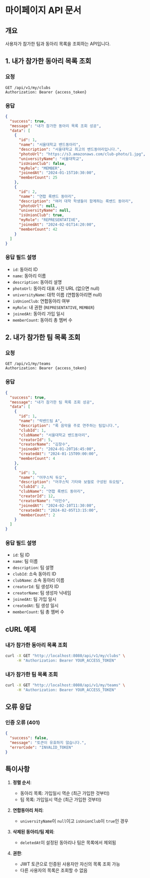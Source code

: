# 마이페이지 API 문서

## 개요
사용자가 참가한 팀과 동아리 목록을 조회하는 API입니다.

## 1. 내가 참가한 동아리 목록 조회

### 요청
```
GET /api/v1/my/clubs
Authorization: Bearer {access_token}
```

### 응답
```json
{
  "success": true,
  "message": "내가 참가한 동아리 목록 조회 성공",
  "data": [
    {
      "id": 1,
      "name": "서울대학교 밴드동아리",
      "description": "서울대학교 최고의 밴드동아리입니다.",
      "photoUrl": "https://s3.amazonaws.com/club-photo/1.jpg",
      "universityName": "서울대학교",
      "isUnionClub": false,
      "myRole": "MEMBER",
      "joinedAt": "2024-01-15T10:30:00",
      "memberCount": 25
    },
    {
      "id": 2,
      "name": "연합 록밴드 동아리",
      "description": "여러 대학 학생들이 함께하는 록밴드 동아리",
      "photoUrl": null,
      "universityName": null,
      "isUnionClub": true,
      "myRole": "REPRESENTATIVE",
      "joinedAt": "2024-02-01T14:20:00",
      "memberCount": 42
    }
  ]
}
```

### 응답 필드 설명
- `id`: 동아리 ID
- `name`: 동아리 이름
- `description`: 동아리 설명
- `photoUrl`: 동아리 대표 사진 URL (없으면 null)
- `universityName`: 대학 이름 (연합동아리면 null)
- `isUnionClub`: 연합동아리 여부
- `myRole`: 내 권한 (`REPRESENTATIVE`, `MEMBER`)
- `joinedAt`: 동아리 가입 일시
- `memberCount`: 동아리 총 멤버 수

## 2. 내가 참가한 팀 목록 조회

### 요청
```
GET /api/v1/my/teams
Authorization: Bearer {access_token}
```

### 응답
```json
{
  "success": true,
  "message": "내가 참가한 팀 목록 조회 성공",
  "data": [
    {
      "id": 1,
      "name": "락밴드팀 A",
      "description": "록 음악을 주로 연주하는 팀입니다.",
      "clubId": 1,
      "clubName": "서울대학교 밴드동아리",
      "creatorId": 5,
      "creatorName": "김창수",
      "joinedAt": "2024-01-20T16:45:00",
      "createdAt": "2024-01-15T09:00:00",
      "memberCount": 4
    },
    {
      "id": 3,
      "name": "어쿠스틱 듀오",
      "description": "어쿠스틱 기타와 보컬로 구성된 듀오팀",
      "clubId": 2,
      "clubName": "연합 록밴드 동아리",
      "creatorId": 12,
      "creatorName": "이민수",
      "joinedAt": "2024-02-10T11:30:00",
      "createdAt": "2024-02-05T13:15:00",
      "memberCount": 2
    }
  ]
}
```

### 응답 필드 설명
- `id`: 팀 ID
- `name`: 팀 이름
- `description`: 팀 설명
- `clubId`: 소속 동아리 ID
- `clubName`: 소속 동아리 이름
- `creatorId`: 팀 생성자 ID
- `creatorName`: 팀 생성자 닉네임
- `joinedAt`: 팀 가입 일시
- `createdAt`: 팀 생성 일시
- `memberCount`: 팀 총 멤버 수

## cURL 예제

### 내가 참가한 동아리 목록 조회
```bash
curl -X GET "http://localhost:8080/api/v1/my/clubs" \
     -H "Authorization: Bearer YOUR_ACCESS_TOKEN"
```

### 내가 참가한 팀 목록 조회
```bash
curl -X GET "http://localhost:8080/api/v1/my/teams" \
     -H "Authorization: Bearer YOUR_ACCESS_TOKEN"
```

## 오류 응답

### 인증 오류 (401)
```json
{
  "success": false,
  "message": "토큰이 유효하지 않습니다.",
  "errorCode": "INVALID_TOKEN"
}
```

## 특이사항
1. **정렬 순서**: 
   - 동아리 목록: 가입일시 역순 (최근 가입한 것부터)
   - 팀 목록: 가입일시 역순 (최근 가입한 것부터)

2. **연합동아리 처리**: 
   - `universityName`이 `null`이고 `isUnionClub`이 `true`인 경우

3. **삭제된 동아리/팀 제외**: 
   - `deletedAt`이 설정된 동아리나 팀은 목록에서 제외됨

4. **권한**: 
   - JWT 토큰으로 인증된 사용자만 자신의 목록 조회 가능
   - 다른 사용자의 목록은 조회할 수 없음 